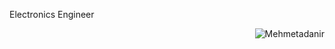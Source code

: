  Electronics Engineer

<p><img align="right" src="https://github-readme-stats.vercel.app/api/top-langs?username=Mehmetadanir&show_icons=true&theme=dark&locale=en&layout=compact" alt="Mehmetadanir" /></p>
<!---
Mehmetadanir/Mehmetadanir is a ✨ special ✨ repository because its `README.md` (this file) appears on your GitHub profile.
You can click the Preview link to take a look at your changes.
--->

